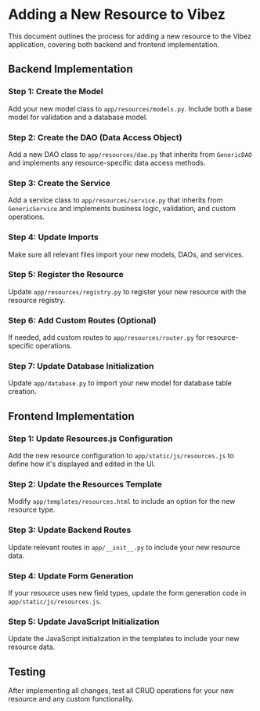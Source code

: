 # Adding a New Resource to Vibez

This document outlines the process for adding a new resource to the Vibez application, covering both backend and frontend implementation.

## Backend Implementation

### Step 1: Create the Model
Add your new model class to `app/resources/models.py`. Include both a base model for validation and a database model.

### Step 2: Create the DAO (Data Access Object)
Add a new DAO class to `app/resources/dao.py` that inherits from `GenericDAO` and implements any resource-specific data access methods.

### Step 3: Create the Service
Add a service class to `app/resources/service.py` that inherits from `GenericService` and implements business logic, validation, and custom operations.

### Step 4: Update Imports
Make sure all relevant files import your new models, DAOs, and services.

### Step 5: Register the Resource
Update `app/resources/registry.py` to register your new resource with the resource registry.

### Step 6: Add Custom Routes (Optional)
If needed, add custom routes to `app/resources/router.py` for resource-specific operations.

### Step 7: Update Database Initialization
Update `app/database.py` to import your new model for database table creation.

## Frontend Implementation

### Step 1: Update Resources.js Configuration
Add the new resource configuration to `app/static/js/resources.js` to define how it's displayed and edited in the UI.

### Step 2: Update the Resources Template
Modify `app/templates/resources.html` to include an option for the new resource type.

### Step 3: Update Backend Routes
Update relevant routes in `app/__init__.py` to include your new resource data.

### Step 4: Update Form Generation
If your resource uses new field types, update the form generation code in `app/static/js/resources.js`.

### Step 5: Update JavaScript Initialization
Update the JavaScript initialization in the templates to include your new resource data.

## Testing
After implementing all changes, test all CRUD operations for your new resource and any custom functionality.
